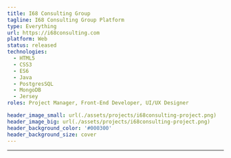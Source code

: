 ```yaml
---
title: I68 Consulting Group
tagline: I68 Consulting Group Platform
type: Everything
url: https://i68consulting.com
platform: Web
status: released
technologies:
  - HTML5
  - CSS3
  - ES6
  - Java
  - PostgresSQL
  - MongoDB
  - Jersey
roles: Project Manager, Front-End Developer, UI/UX Designer

header_image_small: url(./assets/projects/i68consulting-project.png)
header_image_big: url(./assets/projects/i68consulting-project.png)
header_background_color: '#000300'
header_background_size: cover
---
```


-------
